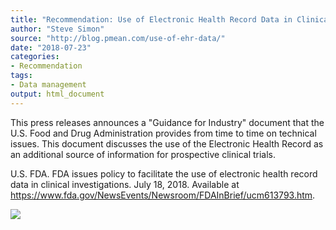 ```yaml
---
title: "Recommendation: Use of Electronic Health Record Data in Clinical Investigations"
author: "Steve Simon"
source: "http://blog.pmean.com/use-of-ehr-data/"
date: "2018-07-23"
categories:
- Recommendation
tags:
- Data management
output: html_document
---
```


This press releases announces a "Guidance for Industry" document that
the U.S. Food and Drug Administration provides from time to time on
technical issues. This document discusses the use of the Electronic
Health Record as an additional source of information for prospective
clinical trials.

<!---More--->

U.S. FDA. FDA issues policy to facilitate the use of electronic health
record data in clinical investigations. July 18, 2018. Available at
<https://www.fda.gov/NewsEvents/Newsroom/FDAInBrief/ucm613793.htm>.

![](http://www.pmean.com/images/images/18/use-of-ehr-data01.png)




